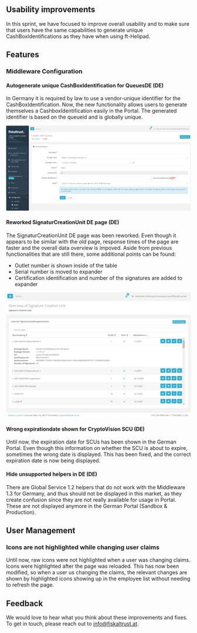## Usability improvements

In this sprint, we have focused to improve overall usability and to make sure that users have the same capabilities to generate unique CashBoxIdentifications as they have when using ft-Helipad.

## Features

### Middleware Configuration

#### Autogenerate unique CashBoxIdentification for QueuesDE (DE)

In Germany it is required by law to use a vendor-unique identifier for the CashBoxIdentification. Now, the new functionality allows users to generate themselves a CashboxIdentification easily in the Portal. The generated identifier is based on the queueid and is globally unique.

![CashBoxIdentification.png](images/sprint-97/CashBoxIdentification.png) 

#### Reworked SignaturCreationUnit DE page (DE)

The SignaturCreationUnit DE page was been reworked. Even though it appears to be similar with the old page, response times of the page are faster and the overall data overview is impoved. Aside from previous functionalities that are still there, some additional points can be found:

- Outlet number is shown inside of the table
- Serial number is moved to expander
- Certification identification and number of the signatures are added to expander

![image.png](images/sprint-97/40999.png) 

#### Wrong expirationdate shown for CryptoVision SCU (DE)

Until now, the expiration date for SCUs has been shown in the German Portal. Even though this information on whether the SCU is about to expire, sometimes the wrong date is displayed. This has been fixed, and the correct expiration date is now being displayed.

#### Hide unsupported helpers in DE (DE)

There are Global Service 1.2 helpers that do not work with the Middleware 1.3 for Germany, and thus should not be displayed in this market, as they create confusion since they are not really available for usage in Portal. These are not displayed anymore in the German Portal (Sandbox & Production).

## User Management

### Icons are not highlighted while changing user claims

Until now, raw icons were not highlighted when a user was changing claims. Icons were highlighted after the page was reloaded. This has now been modified, so when a user us changing the claims, the relevant changes are shown by highlighted icons showing up in the employee list without needing to refresh the page.

## Feedback
We would love to hear what you think about these improvements and fixes. To get in touch, please reach out to [info@fiskaltrust.at](mailto:info@fiskaltrust.at).
